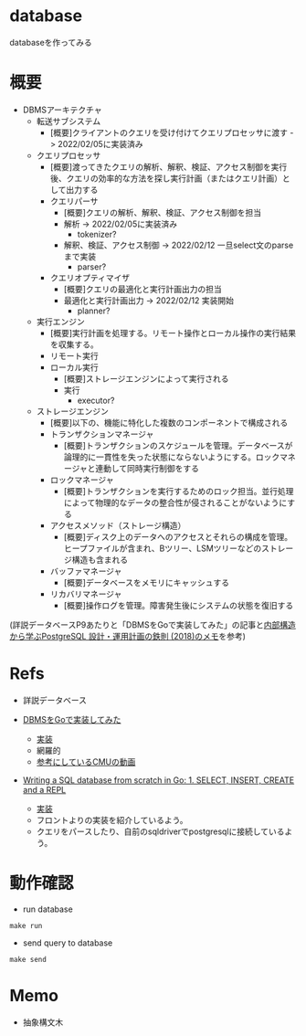 # database
databaseを作ってみる


# 概要

- DBMSアーキテクチャ
    - 転送サブシステム
        - [概要]クライアントのクエリを受け付けてクエリプロセッサに渡す -> 2022/02/05に実装済み
    - クエリプロセッサ
        - [概要]渡ってきたクエリの解析、解釈、検証、アクセス制御を実行後、クエリの効率的な方法を探し実行計画（またはクエリ計画）として出力する
        - クエリパーサ
            - [概要]クエリの解析、解釈、検証、アクセス制御を担当
            - 解析 -> 2022/02/05に実装済み
                - tokenizer?
            - 解釈、検証、アクセス制御 -> 2022/02/12 一旦select文のparseまで実装
                - parser?
        - クエリオプティマイザ
            - [概要]クエリの最適化と実行計画出力の担当
            - 最適化と実行計画出力 -> 2022/02/12 実装開始
                - planner?
    - 実行エンジン
        - [概要]実行計画を処理する。リモート操作とローカル操作の実行結果を収集する。
        - リモート実行
        - ローカル実行
            - [概要]ストレージエンジンによって実行される
            - 実行
                - executor?
    - ストレージエンジン
        - [概要]以下の、機能に特化した複数のコンポーネントで構成される
        - トランザクションマネージャ
            - [概要]トランザクションのスケジュールを管理。データベースが論理的に一貫性を失った状態にならないようにする。ロックマネージャと連動して同時実行制御をする
        - ロックマネージャ
            - [概要]トランザクションを実行するためのロック担当。並行処理によって物理的なデータの整合性が侵されることがないようにする
        - アクセスメソッド（ストレージ構造）
            - [概要]ディスク上のデータへのアクセスとそれらの構成を管理。ヒープファイルが含まれ、Bツリー、LSMツリーなどのストレージ構造も含まれる
        - バッファマネージャ
            - [概要]データベースをメモリにキャッシュする
        - リカバリマネージャ
            - [概要]操作ログを管理。障害発生後にシステムの状態を復旧する

(詳説データベースP9あたりと「DBMSをGoで実装してみた」の記事と[内部構造から学ぶPostgreSQL 設計・運用計画の鉄則 (2018)のメモ](http://www.dododo.site/posts/%E3%83%87%E3%83%BC%E3%82%BF%E3%83%99%E3%83%BC%E3%82%B9%E8%AA%AD%E3%81%BF%E7%89%A9/)を参考)


# Refs
- 詳説データベース

- [DBMSをGoで実装してみた](https://buildersbox.corp-sansan.com/entry/2019/10/24/110000)
    - [実装](https://github.com/ad-sho-loko/bogoDB)
    - 網羅的
    - [参考にしているCMUの動画](https://www.youtube.com/watch?v=v4bU6n97Vr8)

- [Writing a SQL database from scratch in Go: 1. SELECT, INSERT, CREATE and a REPL](https://notes.eatonphil.com/database-basics.html)
    - [実装](https://github.com/eatonphil/gosql)
    - フロントよりの実装を紹介しているよう。
    - クエリをパースしたり、自前のsqldriverでpostgresqlに接続しているよう。

# 動作確認

- run database
```console
make run
```

- send query to database
```console
make send
```

# Memo
- 抽象構文木
